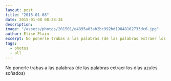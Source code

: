 ```yaml
---
layout: post
title: "2015-01-08"
date: 2015-01-08 08:28:34
description: 
image: "/assets/photos/201501/e4895a03ab2bc992bd19848162733dc6.jpg"
author: Elise Plain
excerpt: No ponerle trabas a las palabras (de las palabras extraer los días azules soñados)
tags: 
  - photos
  - all
---
```


No ponerle trabas a las palabras (de las palabras extraer los días azules soñados)
<p></p>
